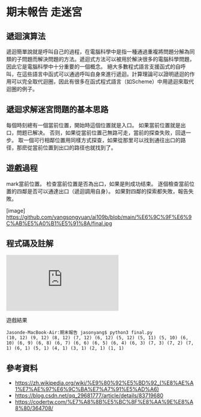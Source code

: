 # 期末報告 走迷宮

## 遞迴演算法
遞迴簡單說就是呼叫自己的過程，在電腦科學中是指一種通過重複將問題分解為同類的子問題而解決問題的方法。遞迴式方法可以被用於解決很多的電腦科學問題，因此它是電腦科學中十分重要的一個概念。 絕大多數程式語言支援函式的自呼叫，在這些語言中函式可以通過呼叫自身來進行遞迴。計算理論可以證明遞迴的作用可以完全取代迴圈，因此有很多在函式程式語言（如Scheme）中用遞迴來取代迴圈的例子。

## 遞迴求解迷宮問題的基本思路
每個時刻總有一個當前位置，開始時這個位置就是入口。
如果當前位置就是出口，問题已解决。
否则，如果從當前位置己無路可走，當前的探查失败，回退一步。
取一個可行相鄰位置用同樣方式探查，如果從那里可以找到通往出口的路径，那麽從當前位置到出口的路径也就找到了。

## 遊戲過程
mark當前位置。
检查當前位置是否為出口，如果是則成功结束。
逐個檢查當前位置的四鄰是否可以通達出口（遞迴調用自身）。
如果對四鄰的探索都失敗，報告失敗。
                            
[image] https://github.com/yangsongyuan/ai109b/blob/main/%E6%9C%9F%E6%9C%AB%E5%A0%B1%E5%91%8A/final.jpg
                            

## 程式碼及註解
![期末程式碼](https://github.com/yangsongyuan/ai109b/blob/main/%E6%9C%9F%E6%9C%AB%E5%A0%B1%E5%91%8A/final.py)

遊戲結果
```
Jasonde-MacBook-Air:期末報告 jasonyang$ python3 final.py
(10, 12) (9, 12) (8, 12) (7, 12) (6, 12) (5, 12) (5, 11) (5, 10) (6, 10) (6, 9) (6, 8) (6, 7) (6, 6) (6, 5) (6, 4) (6, 3) (7, 3) (7, 2) (7, 1) (6, 1) (5, 1) (4, 1) (3, 1) (2, 1) (1, 1)
```
## 參考資料
* https://zh.wikipedia.org/wiki/%E9%80%92%E5%BD%92_(%E8%AE%A1%E7%AE%97%E6%9C%BA%E7%A7%91%E5%AD%A6)
* https://blog.csdn.net/qq_29681777/article/details/83719680
* https://codertw.com/%E7%A8%8B%E5%BC%8F%E8%AA%9E%E8%A8%80/364708/